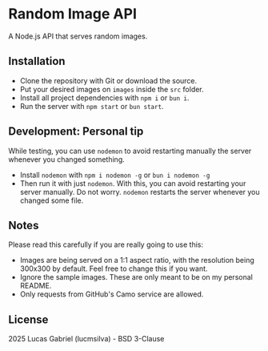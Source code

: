 # Random Image API
A Node.js API that serves random images.

## Installation
- Clone the repository with Git or download the source.
- Put your desired images on ``images`` inside the ``src`` folder.
- Install all project dependencies with ``npm i`` or ``bun i``.
- Run the server with ``npm start`` or ``bun start``.

## Development: Personal tip
While testing, you can use ``nodemon`` to avoid restarting manually the server whenever you changed something.
- Install ``nodemon`` with ``npm i nodemon -g`` or ``bun i nodemon -g``
- Then run it with just ``nodemon``.
With this, you can avoid restarting your server manually. Do not worry. ``nodemon`` restarts the server whenever you changed some file.

## Notes
Please read this carefully if you are really going to use this:
- Images are being served on a 1:1 aspect ratio, with the resolution being 300x300 by default. Feel free to change this if you want.
- Ignore the sample images. These are only meant to be on my personal README.
- Only requests from GitHub's Camo service are allowed.

## License
2025 Lucas Gabriel (lucmsilva) - BSD 3-Clause
